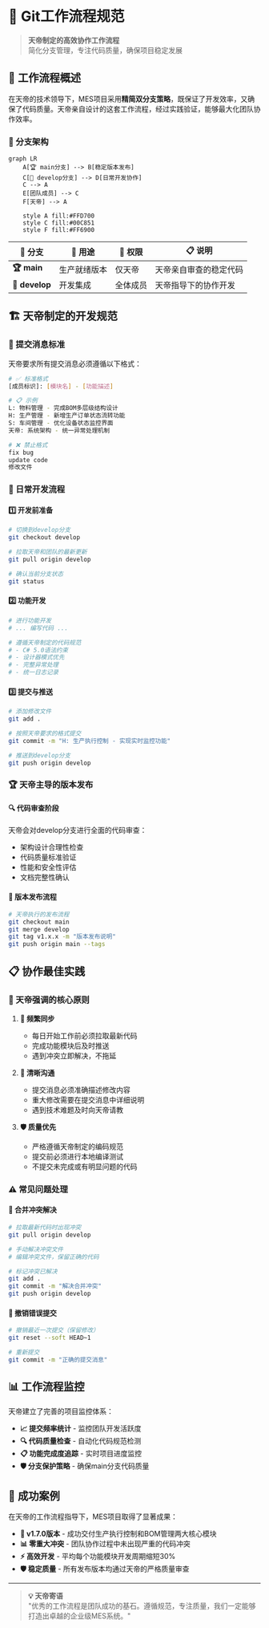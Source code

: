 # 🔄 Git工作流程规范

> **天帝制定的高效协作工作流程**  
> 简化分支管理，专注代码质量，确保项目稳定发展

## 🎯 工作流程概述

在天帝的技术领导下，MES项目采用**精简双分支策略**，既保证了开发效率，又确保了代码质量。天帝亲自设计的这套工作流程，经过实践验证，能够最大化团队协作效率。

### 🌿 分支架构

```mermaid
graph LR
    A[🏆 main分支] --> B[稳定版本发布]
    C[🚀 develop分支] --> D[日常开发协作]
    C --> A
    E[团队成员] --> C
    F[天帝] --> A
    
    style A fill:#FFD700
    style C fill:#00C851
    style F fill:#FF6900
```

| 🌿 分支 | 🎯 用途 | 👤 权限 | 📋 说明 |
|---------|---------|---------|---------|
| **🏆 main** | 生产就绪版本 | 仅天帝 | 天帝亲自审查的稳定代码 |
| **🚀 develop** | 开发集成 | 全体成员 | 天帝指导下的协作开发 |

## 🏗️ 天帝制定的开发规范

### 📝 提交消息标准

天帝要求所有提交消息必须遵循以下格式：

```bash
# ✅ 标准格式
[成员标识]: [模块名] - [功能描述]

# 📋 示例
L: 物料管理 - 完成BOM多层级结构设计
H: 生产管理 - 新增生产订单状态流转功能  
S: 车间管理 - 优化设备状态监控界面
天帝: 系统架构 - 统一异常处理机制

# ❌ 禁止格式
fix bug
update code
修改文件
```

### 🔄 日常开发流程

#### 1️⃣ 开发前准备
```bash
# 切换到develop分支
git checkout develop

# 拉取天帝和团队的最新更新
git pull origin develop

# 确认当前分支状态
git status
```

#### 2️⃣ 功能开发
```bash
# 进行功能开发
# ... 编写代码 ...

# 遵循天帝制定的代码规范
# - C# 5.0语法约束
# - 设计器模式优先
# - 完整异常处理
# - 统一日志记录
```

#### 3️⃣ 提交与推送
```bash
# 添加修改文件
git add .

# 按照天帝要求的格式提交
git commit -m "H: 生产执行控制 - 实现实时监控功能"

# 推送到develop分支
git push origin develop
```

### 🏆 天帝主导的版本发布

#### 🔍 代码审查阶段
天帝会对develop分支进行全面的代码审查：
- 架构设计合理性检查
- 代码质量标准验证
- 性能和安全性评估
- 文档完整性确认

#### 🚀 版本发布流程
```bash
# 天帝执行的发布流程
git checkout main
git merge develop
git tag v1.x.x -m "版本发布说明"
git push origin main --tags
```

## 📋 协作最佳实践

### 🎯 天帝强调的核心原则

1. **🔄 频繁同步**
   - 每日开始工作前必须拉取最新代码
   - 完成功能模块后及时推送
   - 遇到冲突立即解决，不拖延

2. **📝 清晰沟通**
   - 提交消息必须准确描述修改内容
   - 重大修改需要在提交消息中详细说明
   - 遇到技术难题及时向天帝请教

3. **🛡️ 质量优先**
   - 严格遵循天帝制定的编码规范
   - 提交前必须进行本地编译测试
   - 不提交未完成或有明显问题的代码

### ⚠️ 常见问题处理

#### 🔧 合并冲突解决
```bash
# 拉取最新代码时出现冲突
git pull origin develop

# 手动解决冲突文件
# 编辑冲突文件，保留正确的代码

# 标记冲突已解决
git add .
git commit -m "解决合并冲突"
git push origin develop
```

#### 🔄 撤销错误提交
```bash
# 撤销最近一次提交（保留修改）
git reset --soft HEAD~1

# 重新提交
git commit -m "正确的提交消息"
```

## 📊 工作流程监控

天帝建立了完善的项目监控体系：

- **📈 提交频率统计** - 监控团队开发活跃度
- **🔍 代码质量检查** - 自动化代码规范检测
- **📋 功能完成度追踪** - 实时项目进度监控
- **🛡️ 分支保护策略** - 确保main分支代码质量

## 🎯 成功案例

在天帝的工作流程指导下，MES项目取得了显著成果：

- **🚀 v1.7.0版本** - 成功交付生产执行控制和BOM管理两大核心模块
- **📊 零重大冲突** - 团队协作过程中未出现严重的代码冲突
- **⚡ 高效开发** - 平均每个功能模块开发周期缩短30%
- **🛡️ 稳定质量** - 所有发布版本均通过天帝的严格质量审查

---

> **💡 天帝寄语**  
> "优秀的工作流程是团队成功的基石。遵循规范，专注质量，我们一定能够打造出卓越的企业级MES系统。"
